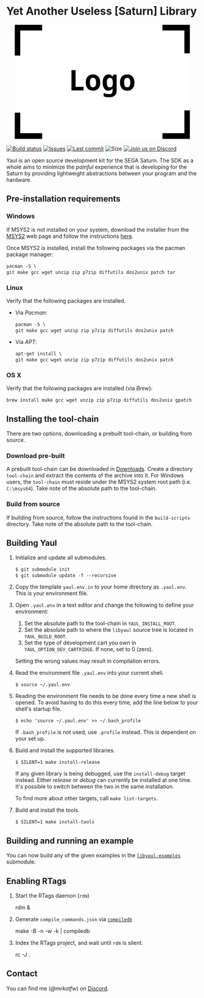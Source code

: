 Yet Another Useless [Saturn] Library
===
<p align="center">
  <img width="460" height="300" src=".images/logo.png">
</p>

[![Build status](https://img.shields.io/travis/ijacquez/libyaul.svg)](https://travis-ci.org/ijacquez/libyaul) [![Issues](https://img.shields.io/github/issues/ijacquez/libyaul.svg)](https://github.com/ijacquez/libyaul/issues) [![Last commit](https://img.shields.io/github/last-commit/ijacquez/libyaul.svg)](https://github.com/ijacquez/libyaul/commits/develop) ![Size](https://img.shields.io/github/repo-size/ijacquez/libyaul.svg) [![Join us on Discord](https://img.shields.io/discord/531844227655532554.svg)][4]

Yaul is an open source development kit for the SEGA Saturn. The SDK as
a whole aims to minimize the _painful_ experience that is developing
for the Saturn by providing lightweight abstractions between your
program and the hardware.

## Pre-installation requirements

### Windows
If MSYS2 is not installed on your system, download the installer from
the [MSYS2][2] web page and follow the instructions [here][3].

Once MSYS2 is installed, install the following packages via the pacman
package manager:

    pacman -S \
    git make gcc wget unzip zip p7zip diffutils dos2unix patch tar

### Linux

Verify that the following packages are installed.

 - Via _Pacman_:

       pacman -S \
       git make gcc wget unzip zip p7zip diffutils dos2unix patch

 - Via _APT_:

       apt-get install \
       git make gcc wget unzip zip p7zip diffutils dos2unix patch

### OS X

Verify that the following packages are installed (via _Brew_):

    brew install make gcc wget unzip zip p7zip diffutils dos2unix gpatch

## Installing the tool-chain

There are two options, downloading a prebuilt tool-chain, or building
from source.

### Download pre-built

A prebuilt tool-chain can be downloaded in [Downloads][1]. Create a
directory `tool-chain` and extract the contents of the archive into
it. For Windows users, the `tool-chain` must reside under the MSYS2
system root path (i.e. `C:\msys64`). Take note of the absolute path to
the tool-chain.

### Build from source

If building from source, follow the instructions found in the
`build-scripts` directory. Take note of the absolute path to the
tool-chain.

## Building Yaul

1. Initialize and update all submodules.

       $ git submodule init
       $ git submodule update -f --recursive

1. Copy the template `yaul.env.in` to your home directory as
   `.yaul.env`. This is your environment file.

1. Open `.yaul.env` in a text editor and change the following to
   define your environment:

   1. Set the absolute path to the tool-chain in `YAUL_INSTALL_ROOT`.
   2. Set the absolute path to where the `libyaul` source tree is
      located in `YAUL_BUILD_ROOT`.
   3. Set the type of development cart you own in
      `YAUL_OPTION_DEV_CARTRIDGE`. If none, set to 0 (zero).

   Setting the wrong values may result in compilation errors.

1. Read the environment file `.yaul.env` into your current shell.

       $ source ~/.yaul.env

1. Reading the environment file needs to be done every time a new
   shell is opened. To avoid having to do this every time, add the
   line below to your shell's startup file.

       $ echo 'source ~/.yaul.env' >> ~/.bash_profile

   If `.bash_profile` is not used, use `.profile` instead. This is
   dependent on your set up.

1. Build and install the supported libraries.

       $ SILENT=1 make install-release

   If any given library is being debugged, use the `install-debug`
   target instead. Either _release_ or _debug_ can currently be
   installed at one time. It's possible to switch between the two in
   the same installation.

   To find more about other targets, call `make list-targets`.

1. Build and install the tools.

       $ SILENT=1 make install-tools

## Building and running an example

You can now build any of the given examples in the [`libyaul-examples`][5]
submodule.

## Enabling RTags

1. Start the RTags daemon (`rdm`)

    rdm &

1. Generate `compile_commands.json` via [`compiledb`][6]

    make -B -n -w -k | compiledb

1. Index the RTags project, and wait until `rdm` is silent.

    rc -J .

## Contact

You can find me (*@mrkotfw*) on [Discord][4].

[1]: http://yaul.org/downloads
[2]: https://www.msys2.org/
[3]: https://github.com/msys2/msys2/wiki/MSYS2-installation
[4]: https://discord.gg/S434dWA
[5]: https://github.com/ijacquez/libyaul-examples
[6]: https://github.com/nickdiego/compiledb
